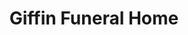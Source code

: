 ---
title: "Giffin Funeral Home"
url: /capon-bridge/giffin-funeral-home-northwestern-turnpike/
shop: Bestattungen
---